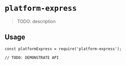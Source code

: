 # `platform-express`

> TODO: description

## Usage

```
const platformExpress = require('platform-express');

// TODO: DEMONSTRATE API
```

